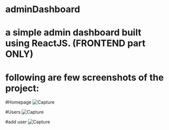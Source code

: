 # adminDashboard
# a simple admin dashboard built using ReactJS. (FRONTEND part ONLY)
# following are few screenshots of the project:

#Homepage
![Capture](https://user-images.githubusercontent.com/81622814/182307415-c5dea36a-a27b-4baa-adfe-534b140fe8d4.JPG)


#Users
![Capture](https://user-images.githubusercontent.com/81622814/182307564-75d24905-9ca4-453a-adbc-ed84a58add87.JPG)


#add user
![Capture](https://user-images.githubusercontent.com/81622814/182307682-ef91bd76-4154-4e12-9822-86feb9efaaf9.JPG)

